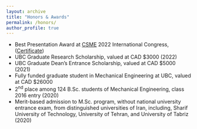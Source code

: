```yaml
---
layout: archive
title: "Honors & Awards"
permalink: /honors/
author_profile: true
---
```


* Best Presentation Award at [CSME](https://www.csme-scgm.ca/conferences) 2022 International Congress,
([Certificate](https://arashjkh.github.io/files/Best-Presentation-Arash-Jalil-Khabbazi.pdf))
* UBC Graduate Research Scholarship, valued at CAD $3000 (2022)
* UBC Graduate Dean’s Entrance Scholarship, valued at CAD $5000 (2021)
* Fully funded graduate student in Mechanical Engineering at UBC, valued at CAD $26000
* 2<sup>nd</sup> place among 124 B.Sc. students of Mechanical Engineering, class 2016 entry (2020)
* Merit-based admission to M.Sc. program, without national university entrance exam, from distinguished universities of Iran, including, Sharif University of Technology, University of Tehran, and University of Tabriz (2020)
